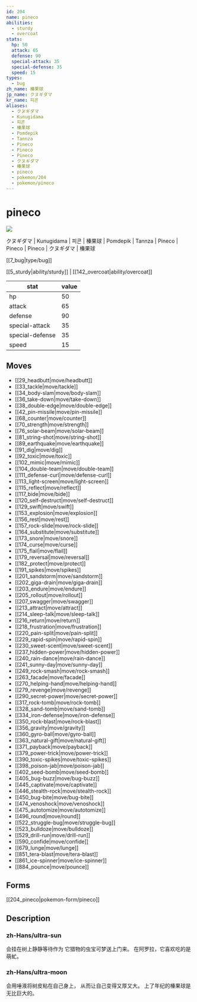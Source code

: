 ```yaml
---
id: 204
name: pineco
abilities:
  - sturdy
  - overcoat
stats:
  hp: 50
  attack: 65
  defense: 90
  special-attack: 35
  special-defense: 35
  speed: 15
types:
  - bug
zh_name: 榛果球
jp_name: クヌギダマ
kr_name: 피콘
aliases:
  - クヌギダマ
  - Kunugidama
  - 피콘
  - 榛果球
  - Pomdepik
  - Tannza
  - Pineco
  - Pineco
  - Pineco
  - クヌギダマ
  - 榛果球
  - pineco
  - pokemon/204
  - pokemon/pineco
---
```

# pineco

![](https://raw.githubusercontent.com/PokeAPI/sprites/master/sprites/pokemon/204.png)

クヌギダマ | Kunugidama | 피콘 | 榛果球 | Pomdepik | Tannza | Pineco | Pineco | Pineco | クヌギダマ | 榛果球

[[7_bug|type/bug]]

[[5_sturdy|ability/sturdy]] | [[142_overcoat|ability/overcoat]]

|stat|value|
|---|---|
|hp|50|
|attack|65|
|defense|90|
|special-attack|35|
|special-defense|35|
|speed|15|


## Moves

- [[29_headbutt|move/headbutt]]
- [[33_tackle|move/tackle]]
- [[34_body-slam|move/body-slam]]
- [[36_take-down|move/take-down]]
- [[38_double-edge|move/double-edge]]
- [[42_pin-missile|move/pin-missile]]
- [[68_counter|move/counter]]
- [[70_strength|move/strength]]
- [[76_solar-beam|move/solar-beam]]
- [[81_string-shot|move/string-shot]]
- [[89_earthquake|move/earthquake]]
- [[91_dig|move/dig]]
- [[92_toxic|move/toxic]]
- [[102_mimic|move/mimic]]
- [[104_double-team|move/double-team]]
- [[111_defense-curl|move/defense-curl]]
- [[113_light-screen|move/light-screen]]
- [[115_reflect|move/reflect]]
- [[117_bide|move/bide]]
- [[120_self-destruct|move/self-destruct]]
- [[129_swift|move/swift]]
- [[153_explosion|move/explosion]]
- [[156_rest|move/rest]]
- [[157_rock-slide|move/rock-slide]]
- [[164_substitute|move/substitute]]
- [[173_snore|move/snore]]
- [[174_curse|move/curse]]
- [[175_flail|move/flail]]
- [[179_reversal|move/reversal]]
- [[182_protect|move/protect]]
- [[191_spikes|move/spikes]]
- [[201_sandstorm|move/sandstorm]]
- [[202_giga-drain|move/giga-drain]]
- [[203_endure|move/endure]]
- [[205_rollout|move/rollout]]
- [[207_swagger|move/swagger]]
- [[213_attract|move/attract]]
- [[214_sleep-talk|move/sleep-talk]]
- [[216_return|move/return]]
- [[218_frustration|move/frustration]]
- [[220_pain-split|move/pain-split]]
- [[229_rapid-spin|move/rapid-spin]]
- [[230_sweet-scent|move/sweet-scent]]
- [[237_hidden-power|move/hidden-power]]
- [[240_rain-dance|move/rain-dance]]
- [[241_sunny-day|move/sunny-day]]
- [[249_rock-smash|move/rock-smash]]
- [[263_facade|move/facade]]
- [[270_helping-hand|move/helping-hand]]
- [[279_revenge|move/revenge]]
- [[290_secret-power|move/secret-power]]
- [[317_rock-tomb|move/rock-tomb]]
- [[328_sand-tomb|move/sand-tomb]]
- [[334_iron-defense|move/iron-defense]]
- [[350_rock-blast|move/rock-blast]]
- [[356_gravity|move/gravity]]
- [[360_gyro-ball|move/gyro-ball]]
- [[363_natural-gift|move/natural-gift]]
- [[371_payback|move/payback]]
- [[379_power-trick|move/power-trick]]
- [[390_toxic-spikes|move/toxic-spikes]]
- [[398_poison-jab|move/poison-jab]]
- [[402_seed-bomb|move/seed-bomb]]
- [[405_bug-buzz|move/bug-buzz]]
- [[445_captivate|move/captivate]]
- [[446_stealth-rock|move/stealth-rock]]
- [[450_bug-bite|move/bug-bite]]
- [[474_venoshock|move/venoshock]]
- [[475_autotomize|move/autotomize]]
- [[496_round|move/round]]
- [[522_struggle-bug|move/struggle-bug]]
- [[523_bulldoze|move/bulldoze]]
- [[529_drill-run|move/drill-run]]
- [[590_confide|move/confide]]
- [[679_lunge|move/lunge]]
- [[851_tera-blast|move/tera-blast]]
- [[861_ice-spinner|move/ice-spinner]]
- [[884_pounce|move/pounce]]

## Forms



[[204_pineco|pokemon-form/pineco]]

## Description

### zh-Hans/ultra-sun

会挂在树上静静等待作为
它猎物的虫宝可梦送上门来。
在阿罗拉，它喜欢吃的是萌虻。

### zh-Hans/ultra-moon

会用唾液将树皮粘在自己身上，
从而让自己变得又厚又大。
上了年纪的榛果球是无比巨大的。

